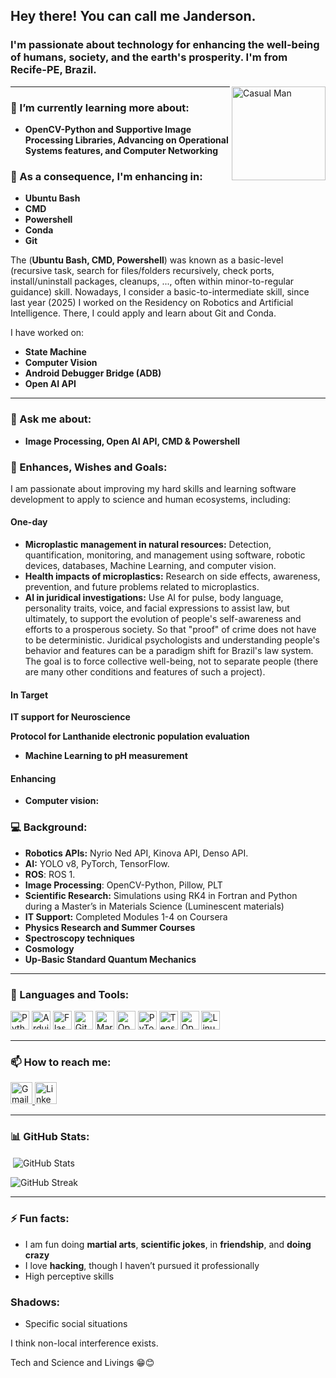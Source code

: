 
<h2 align="left">Hey there! You can call me Janderson. </h2> 
<h3>I'm passionate about technology for enhancing the well-being of humans, society, and the earth's prosperity. I'm from Recife-PE, Brazil. </h3>

<p align="left">
<!--   <a href="https://github.com/ryo-ma/github-profile-trophy"> -->
<!--     <img src="https://github-profile-trophy.vercel.app/?username=jandersoncosta97" alt="GitHub Trophy" /> -->
<!--   </a> -->
<!-- </p> -->

<img align="right" height="150" src="https://www.w3schools.com/howto/img_avatar.png" alt="Casual Man" />


---

### 🌱 I’m currently learning more about:
- **OpenCV-Python and Supportive Image Processing Libraries, Advancing on Operational Systems features, and Computer Networking**

### 🌱 As a consequence, I'm enhancing in:
- **Ubuntu Bash**
- **CMD**
- **Powershell**
- **Conda**
- **Git**

The (**Ubuntu Bash, CMD, Powershell**) was known as a basic-level (recursive task, search for files/folders recursively, check ports, install/uninstall packages, cleanups, ..., often within minor-to-regular guidance) skill. Nowadays, I consider a basic-to-intermediate skill, since last year (2025) I worked on the Residency on Robotics and Artificial Intelligence. There, I could apply and learn about Git and Conda.

I have worked on:

- **State Machine**
- **Computer Vision**
- **Android Debugger Bridge (ADB)**
- **Open AI API**

---

### 💬 Ask me about:
- **Image Processing, Open AI API, CMD & Powershell**


### 🎯 Enhances, Wishes and Goals:
I am passionate about improving my hard skills and learning software development to apply to science and human ecosystems, including:
#### One-day

- **Microplastic management in natural resources:** Detection, quantification, monitoring, and management using software, robotic devices, databases, Machine Learning, and computer vision.
- **Health impacts of microplastics:** Research on side effects, awareness, prevention, and future problems related to microplastics.
- **AI in juridical investigations:** Use AI for pulse, body language, personality traits, voice, and facial expressions to assist law, but ultimately, to support the evolution of people's self-awareness and efforts to a prosperous society. So that "proof" of crime does not have to be deterministic. Juridical psychologists and understanding people's behavior and features can be a paradigm shift for Brazil's law system. The goal is to force collective well-being, not to separate people (there are many other conditions and features of such a project). 


#### In Target
  **IT support for Neuroscience**
  
  **Protocol for Lanthanide electronic population evaluation**
  
- **Machine Learning to pH measurement**

#### Enhancing
- **Computer vision:**


### 💻 Background:
- **Robotics APIs:** Nyrio Ned API, Kinova API, Denso API.
- **AI:** YOLO v8, PyTorch, TensorFlow.
- **ROS**: ROS 1.
- **Image Processing**: OpenCV-Python, Pillow, PLT
- **Scientific Research:** Simulations using RK4 in Fortran and Python during a Master’s in Materials Science (Luminescent materials)
- **IT Support:** Completed Modules 1-4 on Coursera
- **Physics Research and Summer Courses**
- **Spectroscopy techniques**
- **Cosmology**
- **Up-Basic Standard Quantum Mechanics**
---

### 🔧 Languages and Tools:
<div align="left">
  <img src="https://cdn.jsdelivr.net/gh/devicons/devicon/icons/python/python-original.svg" height="30" alt="Python" />
  <img src="https://cdn.worldvectorlogo.com/logos/arduino-1.svg" height="30" alt="Arduino" />
  <img src="https://www.vectorlogo.zone/logos/pocoo_flask/pocoo_flask-icon.svg" height="30" alt="Flask" />
  <img src="https://www.vectorlogo.zone/logos/git-scm/git-scm-icon.svg" height="30" alt="Git" />
  <img src="https://www.vectorlogo.zone/logos/mariadb/mariadb-icon.svg" height="30" alt="MariaDB" />
  <img src="https://www.vectorlogo.zone/logos/opencv/opencv-icon.svg" height="30" alt="OpenCV" />
  <img src="https://www.vectorlogo.zone/logos/pytorch/pytorch-icon.svg" height="30" alt="PyTorch" />
  <img src="https://www.vectorlogo.zone/logos/tensorflow/tensorflow-icon.svg" height="30" alt="TensorFlow" />
  <img src="https://www.vectorlogo.zone/logos/openai/openai-icon.svg" height="30" alt="OpenAI API" />
  <img src="https://www.vectorlogo.zone/logos/linux/linux-icon.svg" height="30" alt="Linux" />
</div>



---

### 📫 How to reach me:
<p align="left">
  <a href="mailto:janderson.applicant@gmail.com">
    <img src="https://img.shields.io/static/v1?message=Gmail&logo=gmail&label=&color=D14836&logoColor=white&labelColor=&style=for-the-badge" height="35" alt="Gmail" />
  </a>
  <a href="https://www.linkedin.com/in/janderson-lima-costa-92ab6b140">
    <img src="https://img.shields.io/static/v1?message=LinkedIn&logo=linkedin&label=&color=0077B5&logoColor=white&labelColor=&style=for-the-badge" height="35" alt="LinkedIn" />
  </a>
</p>

---

### 📊 GitHub Stats:

<p>
<!--   <img align="left" src="https://github-readme-stats.vercel.app/api/top-langs?username=jandersoncosta97&show_icons=true&locale=en&layout=compact" alt="Top Languages" /> -->
</p>

<p>&nbsp;<img align="center" src="https://github-readme-stats.vercel.app/api?username=jandersoncosta97&show_icons=true&locale=en" alt="GitHub Stats" /></p>

<p><img align="center" src="https://github-readme-streak-stats.herokuapp.com/?user=jandersoncosta97" alt="GitHub Streak" /></p>

---

### ⚡ Fun facts:
- I am fun doing **martial arts**, **scientific jokes**, in **friendship**, and  **doing crazy**
- I love **hacking**, though I haven’t pursued it professionally
- High perceptive skills


### Shadows:
- Specific social situations

I think non-local interference exists.

Tech and Science and Livings 😁😊
